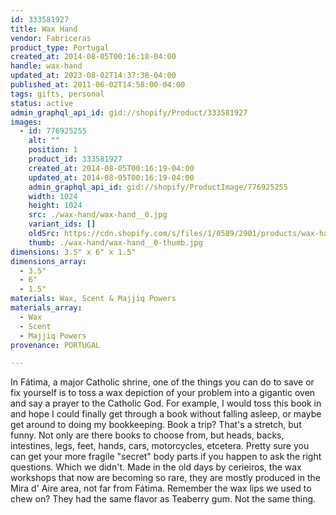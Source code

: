 ```yaml
---
id: 333581927
title: Wax Hand
vendor: Fabriceras
product_type: Portugal
created_at: 2014-08-05T00:16:18-04:00
handle: wax-hand
updated_at: 2023-08-02T14:37:38-04:00
published_at: 2011-06-02T14:58:00-04:00
tags: gifts, personal
status: active
admin_graphql_api_id: gid://shopify/Product/333581927
images:
  - id: 776925255
    alt: ""
    position: 1
    product_id: 333581927
    created_at: 2014-08-05T00:16:19-04:00
    updated_at: 2014-08-05T00:16:19-04:00
    admin_graphql_api_id: gid://shopify/ProductImage/776925255
    width: 1024
    height: 1024
    src: ./wax-hand/wax-hand__0.jpg
    variant_ids: []
    oldSrc: https://cdn.shopify.com/s/files/1/0589/2901/products/wax-hand_1.jpeg?v=1407212179
    thumb: ./wax-hand/wax-hand__0-thumb.jpg
dimensions: 3.5" x 6" x 1.5"
dimensions_array:
  - 3.5"
  - 6"
  - 1.5"
materials: Wax, Scent & Majjiq Powers
materials_array:
  - Wax
  - Scent
  - Majjiq Powers
provenance: PORTUGAL

---
```


In Fátima, a major Catholic shrine, one of the things you can do to save or fix yourself is to toss a wax depiction of your problem into a gigantic oven and say a prayer to the Catholic God. For example, I would toss this book in and hope I could finally get through a book without falling asleep, or maybe get around to doing my bookkeeping. Book a trip? That's a stretch, but funny. Not only are there books to choose from, but heads, backs, intestines, legs, feet, hands, cars, motorcycles, etcetera. Pretty sure you can get your more fragile "secret" body parts if you happen to ask the right questions. Which we didn't. Made in the old days by cerieiros, the wax workshops that now are becoming so rare, they are mostly produced in the Mira d' Aire area, not far from Fátima. Remember the wax lips we used to chew on? They had the same flavor as Teaberry gum. Not the same thing.